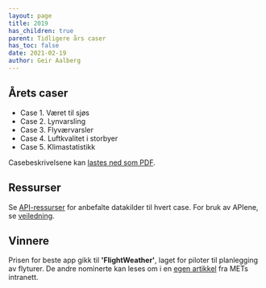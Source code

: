 ```yaml
---
layout: page
title: 2019
has_children: true
parent: Tidligere års caser
has_toc: false
date: 2021-02-19
author: Geir Aalberg
---
```


## Årets caser

- Case 1. Været til sjøs
- Case 2. Lynvarsling
- Case 3. Flyværvarsler
- Case 4. Luftkvalitet i storbyer
- Case 5. Klimastatistikk

Casebeskrivelsene kan [lastes ned som PDF](./case.pdf).

## Ressurser

Se [API-ressurser](./ressurser) for anbefalte datakilder til hvert case.
For bruk av APIene, se [veiledning](./guide).

## Vinnere

Prisen for beste app gikk til **'FlightWeather'**, laget for piloter til planlegging
av flyturer. De andre nominerte kan leses om i en [egen artikkel](./vinnere) fra
METs intranett.
